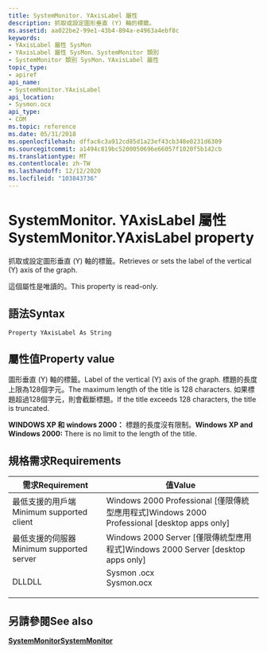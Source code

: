 ```yaml
---
title: SystemMonitor. YAxisLabel 屬性
description: 抓取或設定圖形垂直 (Y) 軸的標籤。
ms.assetid: aa022be2-99e1-43b4-894a-e4963a4ebf8c
keywords:
- YAxisLabel 屬性 SysMon
- YAxisLabel 屬性 SysMon、SystemMonitor 類別
- SystemMonitor 類別 SysMon，YAxisLabel 屬性
topic_type:
- apiref
api_name:
- SystemMonitor.YAxisLabel
api_location:
- Sysmon.ocx
api_type:
- COM
ms.topic: reference
ms.date: 05/31/2018
ms.openlocfilehash: dffac6c3a912cd85d1a23ef43cb348e0231d6309
ms.sourcegitcommit: a1494c819bc5200050696e66057f1020f5b142cb
ms.translationtype: MT
ms.contentlocale: zh-TW
ms.lasthandoff: 12/12/2020
ms.locfileid: "103843736"
---
```

# <a name="systemmonitoryaxislabel-property"></a><span data-ttu-id="b866c-106">SystemMonitor. YAxisLabel 屬性</span><span class="sxs-lookup"><span data-stu-id="b866c-106">SystemMonitor.YAxisLabel property</span></span>

<span data-ttu-id="b866c-107">抓取或設定圖形垂直 (Y) 軸的標籤。</span><span class="sxs-lookup"><span data-stu-id="b866c-107">Retrieves or sets the label of the vertical (Y) axis of the graph.</span></span>

<span data-ttu-id="b866c-108">這個屬性是唯讀的。</span><span class="sxs-lookup"><span data-stu-id="b866c-108">This property is read-only.</span></span>

## <a name="syntax"></a><span data-ttu-id="b866c-109">語法</span><span class="sxs-lookup"><span data-stu-id="b866c-109">Syntax</span></span>


```VB
Property YAxisLabel As String
```



## <a name="property-value"></a><span data-ttu-id="b866c-110">屬性值</span><span class="sxs-lookup"><span data-stu-id="b866c-110">Property value</span></span>

<span data-ttu-id="b866c-111">圖形垂直 (Y) 軸的標籤。</span><span class="sxs-lookup"><span data-stu-id="b866c-111">Label of the vertical (Y) axis of the graph.</span></span> <span data-ttu-id="b866c-112">標題的長度上限為128個字元。</span><span class="sxs-lookup"><span data-stu-id="b866c-112">The maximum length of the title is 128 characters.</span></span> <span data-ttu-id="b866c-113">如果標題超過128個字元，則會截斷標題。</span><span class="sxs-lookup"><span data-stu-id="b866c-113">If the title exceeds 128 characters, the title is truncated.</span></span>

<span data-ttu-id="b866c-114">**WINDOWS XP 和 windows 2000：** 標題的長度沒有限制。</span><span class="sxs-lookup"><span data-stu-id="b866c-114">**Windows XP and Windows 2000:** There is no limit to the length of the title.</span></span>

## <a name="requirements"></a><span data-ttu-id="b866c-115">規格需求</span><span class="sxs-lookup"><span data-stu-id="b866c-115">Requirements</span></span>



| <span data-ttu-id="b866c-116">需求</span><span class="sxs-lookup"><span data-stu-id="b866c-116">Requirement</span></span> | <span data-ttu-id="b866c-117">值</span><span class="sxs-lookup"><span data-stu-id="b866c-117">Value</span></span> |
|-------------------------------------|---------------------------------------------------------------------------------------|
| <span data-ttu-id="b866c-118">最低支援的用戶端</span><span class="sxs-lookup"><span data-stu-id="b866c-118">Minimum supported client</span></span><br/> | <span data-ttu-id="b866c-119">Windows 2000 Professional \[僅限傳統型應用程式\]</span><span class="sxs-lookup"><span data-stu-id="b866c-119">Windows 2000 Professional \[desktop apps only\]</span></span><br/>                            |
| <span data-ttu-id="b866c-120">最低支援的伺服器</span><span class="sxs-lookup"><span data-stu-id="b866c-120">Minimum supported server</span></span><br/> | <span data-ttu-id="b866c-121">Windows 2000 Server \[僅限傳統型應用程式\]</span><span class="sxs-lookup"><span data-stu-id="b866c-121">Windows 2000 Server \[desktop apps only\]</span></span><br/>                                  |
| <span data-ttu-id="b866c-122">DLL</span><span class="sxs-lookup"><span data-stu-id="b866c-122">DLL</span></span><br/>                      | <dl> <span data-ttu-id="b866c-123"><dt>Sysmon .ocx</dt></span><span class="sxs-lookup"><span data-stu-id="b866c-123"><dt>Sysmon.ocx</dt></span></span> </dl> |



## <a name="see-also"></a><span data-ttu-id="b866c-124">另請參閱</span><span class="sxs-lookup"><span data-stu-id="b866c-124">See also</span></span>

<dl> <dt>

[<span data-ttu-id="b866c-125">**SystemMonitor**</span><span class="sxs-lookup"><span data-stu-id="b866c-125">**SystemMonitor**</span></span>](systemmonitor.md)
</dt> </dl>

 

 





